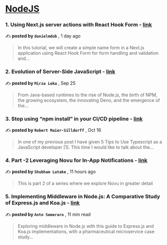 
<h1><a href=https://medium.com/tag/nodejs/recommended target="_blank" rel="noopener noreferrer">NodeJS</a></h1>
<h3>1. Using Next.js server actions with React Hook Form - <a href=https://medium.com/@danielmdob/using-next-js-server-actions-with-react-hook-form-4eadbd7f1c67?source=tag_recommended_feed---------0-84----------nodejs----------bbb4ad0a_a30d_419f_87f0_79834b3d07b4------- target="_blank" rel="noopener noreferrer">link</a></h3>

✍️ **posted by `danielmdob`** <date> , 1 day ago</date>

<blockquote>In this tutorial, we will create a simple name form in a Next.js application using React Hook Form for form handling and validation and…</blockquote>

<h3>2. Evolution of Server-Side JavaScript - <a href=https://medium.com/itnext/evolution-of-server-side-javascript-314a8d408da4?source=tag_recommended_feed---------1-107----------nodejs----------bbb4ad0a_a30d_419f_87f0_79834b3d07b4------- target="_blank" rel="noopener noreferrer">link</a></h3>

✍️ **posted by `Mirza Leka`** <date> , Sep 25</date>

<blockquote>From Java-based runtimes to the rise of Node.js, the birth of NPM, the growing ecosystem, the innovating Deno, and the emergence of the…</blockquote>

<h3>3. Stop using “npm install” in your CI/CD pipeline - <a href=https://medium.com/@robert.maiersilldorff/stop-using-npm-install-in-your-ci-cd-pipeline-ba0378bbebfb?source=tag_recommended_feed---------2-85----------nodejs----------bbb4ad0a_a30d_419f_87f0_79834b3d07b4------- target="_blank" rel="noopener noreferrer">link</a></h3>

✍️ **posted by `Robert Maier-Silldorff`** <date> , Oct 16</date>

<blockquote>In one of my previous post I have given 5 Tips to Use Typescript as a JavaScript developer [1]. This time I would like to talk about the…</blockquote>

<h3>4. Part -2 Leveraging Novu for In-App Notifications - <a href=https://medium.com/@Shubham_Latake/leveraging-novu-for-in-app-notifications-e17ea0ce83b1?source=tag_recommended_feed---------3-84----------nodejs----------bbb4ad0a_a30d_419f_87f0_79834b3d07b4------- target="_blank" rel="noopener noreferrer">link</a></h3>

✍️ **posted by `Shubham Latake`** <date> , 11 hours ago</date>

<blockquote>This is part 2 of a series where we explore Novu in greater detail</blockquote>

<h3>5. Implementing Middleware in Node.js: A Comparative Study of Express.js and Koa.js - <a href=https://medium.com/bitsrc/implementing-middleware-in-node-js-a-comparative-study-of-express-js-and-koa-js-a93f2ebd867c?source=tag_recommended_feed---------4-107----------nodejs----------bbb4ad0a_a30d_419f_87f0_79834b3d07b4------- target="_blank" rel="noopener noreferrer">link</a></h3>

✍️ **posted by `Anto Semeraro`** <date> , 11 min read</date>

<blockquote>Exploring middleware in Node.js with this guide to Express.js and Koa.js implementations, with a pharmaceutical microservice case study…</blockquote>

